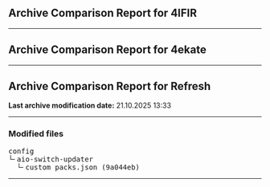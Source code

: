 <h2>Archive Comparison Report for <b>4IFIR</b></h2><hr>

<h2>Archive Comparison Report for <b>4ekate</b></h2><hr>

<h2>Archive Comparison Report for <b>Refresh</b></h2><b>Last archive modification date:</b> 21.10.2025 13:33<hr>

<h3>Modified files</h3>
<pre>config
└╴aio-switch-updater
  └╴custom_packs.json (9a044eb)
</pre>
<hr>

